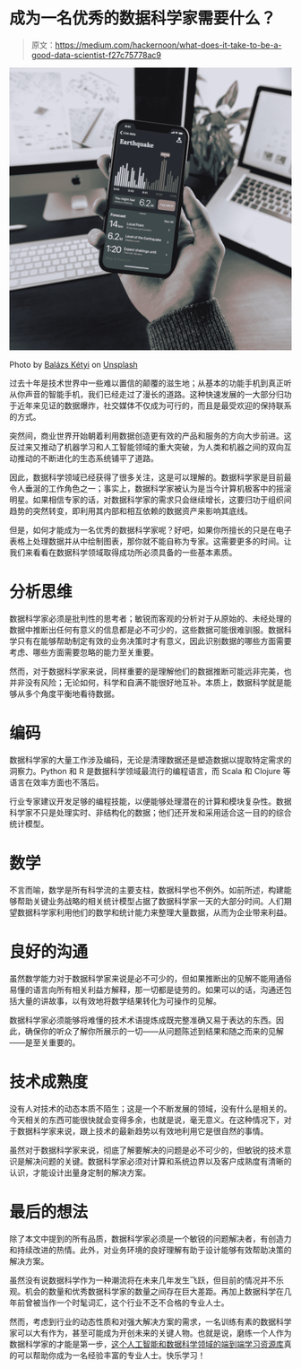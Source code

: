 # 成为一名优秀的数据科学家需要什么？

> 原文：<https://medium.com/hackernoon/what-does-it-take-to-be-a-good-data-scientist-f27c75778ac9>

![](img/c96ae0bc81b06836181587d030dc9cff.png)

Photo by [Balázs Kétyi](https://unsplash.com/@balazsketyi?utm_source=medium&utm_medium=referral) on [Unsplash](https://unsplash.com?utm_source=medium&utm_medium=referral)

过去十年是技术世界中一些难以置信的颠覆的滋生地；从基本的功能手机到真正听从你声音的智能手机，我们已经走过了漫长的道路。这种快速发展的一大部分归功于近年来见证的数据爆炸，社交媒体不仅成为可行的，而且是最受欢迎的保持联系的方式。

突然间，商业世界开始朝着利用数据创造更有效的产品和服务的方向大步前进。这反过来又推动了机器学习和人工智能领域的重大突破，为人类和机器之间的双向互动推动的不断进化的生态系统铺平了道路。

因此，数据科学领域已经获得了很多关注，这是可以理解的。数据科学家是目前最令人垂涎的工作角色之一；事实上，数据科学家被认为是当今计算机极客中的摇滚明星。如果相信专家的话，对数据科学家的需求只会继续增长，这要归功于组织间趋势的突然转变，即利用其内部和相互依赖的数据资产来影响其底线。

但是，如何才能成为一名优秀的数据科学家呢？好吧，如果你所擅长的只是在电子表格上处理数据并从中绘制图表，那你就不能自称为专家。这需要更多的时间。让我们来看看在数据科学领域取得成功所必须具备的一些基本素质。

# 分析思维

数据科学家必须是批判性的思考者；敏锐而客观的分析对于从原始的、未经处理的数据中推断出任何有意义的信息都是必不可少的，这些数据可能很难驯服。数据科学只有在能够帮助制定有效的业务决策时才有意义，因此识别数据的哪些方面需要考虑、哪些方面需要忽略的能力至关重要。

然而，对于数据科学家来说，同样重要的是理解他们的数据推断可能远非完美，也并非没有风险；无论如何，科学和自满不能很好地互补。本质上，数据科学就是能够从多个角度平衡地看待数据。

# 编码

数据科学家的大量工作涉及编码，无论是清理数据还是塑造数据以提取特定需求的洞察力。Python 和 R 是数据科学领域最流行的编程语言，而 Scala 和 Clojure 等语言在效率方面也不落后。

行业专家建议开发足够的编程技能，以便能够处理潜在的计算和模块复杂性。数据科学家不只是处理实时、非结构化的数据；他们还开发和采用适合这一目的的综合统计模型。

# 数学

不言而喻，数学是所有科学流的主要支柱，数据科学也不例外。如前所述，构建能够帮助关键业务战略的相关统计模型占据了数据科学家一天的大部分时间。人们期望数据科学家利用他们的数学和统计能力来整理大量数据，从而为企业带来利益。

# 良好的沟通

虽然数学能力对于数据科学家来说是必不可少的，但如果推断出的见解不能用通俗易懂的语言向所有相关利益方解释，那一切都是徒劳的。如果可以的话，沟通还包括大量的讲故事，以有效地将数学结果转化为可操作的见解。

数据科学家必须能够将难懂的技术术语提炼成既完整准确又易于表达的东西。因此，确保你的听众了解你所展示的一切——从问题陈述到结果和随之而来的见解——是至关重要的。

# 技术成熟度

没有人对技术的动态本质不陌生；这是一个不断发展的领域，没有什么是相关的。今天相关的东西可能很快就会变得多余，也就是说，毫无意义。在这种情况下，对于数据科学家来说，跟上技术的最新趋势以有效地利用它是很自然的事情。

虽然对于数据科学家来说，彻底了解要解决的问题是必不可少的，但敏锐的技术意识是解决问题的关键。数据科学家必须对计算和系统边界以及客户成熟度有清晰的认识，才能设计出量身定制的解决方案。

# 最后的想法

除了本文中提到的所有品质，数据科学家必须是一个敏锐的问题解决者，有创造力和持续改进的热情。此外，对业务环境的良好理解有助于设计能够有效帮助决策的解决方案。

虽然没有说数据科学作为一种潮流将在未来几年发生飞跃，但目前的情况并不乐观。机会的数量和优秀数据科学家的数量之间存在巨大差距。再加上数据科学在几年前曾被当作一个时髦词汇，这个行业不乏不合格的专业人士。

然而，考虑到行业的动态性质和对强大解决方案的需求，一名训练有素的数据科学家可以大有作为，甚至可能成为开创未来的关键人物。也就是说，磨练一个人作为数据科学家的才能是第一步，[这个人工智能和数据科学领域的端到端学习资源库](https://www.packtpub.com/big-data-and-business-intelligence?utm_source=https://www.datasciencecentral.com/&utm_medium=referral&utm_campaign=ThirdPartyPromotions)真的可以帮助你成为一名经验丰富的专业人士。快乐学习！